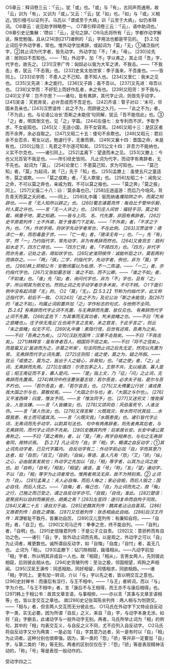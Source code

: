 <!-- { "loadSidebar": true } -->
○5章云：释词卷三云：‘「云」，犹「或」也。「或」与「有」，古同声而通用，故「云」训为「有」，又训为「或」。’又云：‘「云」犹「如」也。「如」与「或」义相近。’因引檀弓以证列子。马氏以「谓或至于大病」训「云至于大病」，似仍本释词。
○6章云：说见助字辨略卷一。
○7章引释词卷三云：‘「云」，语中助词也。’
○8章引史记集解：‘瓒曰：「云」，足句之辞。’
○9马氏将所有「云」字都作动字解说，殊觉勉强。且从[214]到[217]诸例的「云」字用法也都是罕见的。
【5.2.5】止词后乎外动字者，常也。惟外动字加弗辞，或起词为「莫」「无」①诸泛指代字，②其止词为代字者，皆先动字。
外动字加「不」「未」「毋」。
[230]论先进：居则曰不吾知也。——「知」外动字，加「不」字以弗之，其止词「吾」字，代字也，故先之。
[231]汉李广传：匈奴必以我为大军之诱，不我击。——「不我击」者，犹云「不击我」也。
[232]史吴太伯世家：季子虽来，不吾废也。——皆同上。
[233]论学而：不患人之不己知，患不知人也。
[234]又里仁：我未之见也。
[235]又先进：未之能行。
[236]又子路：虽不吾以。
[237]又先进：毋吾以也。
[238]又学而：不好犯上而好作乱者，未之有也。
[239]又阳货：岁不我与。
[240]又子罕：岂不尔思？——诸句，皆有弗辞，其代字止词，则皆先乎动字。
[241]吴语：天若弃吴，必许吾成而不吾足也。
[242]齐语：管子对曰：‘未可，邻国未吾亲也。’
[243]汉贾谊传：此之不为，而顾彼之久行。——「此之不为」者，「不为此」也。与论语公冶长‘吾斯之未能信’句同解，犹云「吾不能信此」也。③「之」者，明其倒文也，见「之」字篇。
[244]左僖七：女专利而不厌，予取予求，不女疵瑕也。
[245]又：无适小国，将不女容焉。
[246]又昭十三：是区区者而不余畀，余必自取之。
[247]又昭二十五：偻句不余欺也。
[248]又昭元：君曰余不女忍杀，宥女以远，勉速行乎，无重而罪。
[249]又襄十四：晋国之命，未是有也。
[250]公隐三：先君之不尔逐可知矣。
[251]公文十四：非吾力不能纳也，义实不尔克也。——诸引同上。
[252]孟离下：望道而未之见。
[253]又滕上：今也父兄百官不我足也。——所引经史皆同。
凡止词为代字，而动字有弗辞者，无不先也。
起词为「莫」。
[254]论里仁：不患莫己知，求为可知也。——「莫己知」者，「莫」为起词，故「己」先于「知」也。
[255]孟滕上：虽使五尺之童适市，莫之或欺。——「莫之或欺」者，「无人欺彼」也。
[256]左昭二十：闻免父之命，不可以莫之奔也，亲戚为戮，不可以莫之报也。——「莫之奔」「莫之报」同上。
[257]又僖二十八：曰：‘莫余毒也已。’
[258]庄逍遥游：而后乃今培风，背负青天而莫之夭阏者。——同上。
[259]礼中庸：驱而纳诸*擭陷阱之中，而莫之知辟也。——言「无人知所以辟之」也。
[260]蜀志诸葛亮传：每自比于管仲乐毅，时人莫之许也。——言「无一人许之」也。
[261]庄人间世：福轻乎羽，莫之知载，祸重乎地，莫之知避。——皆与上同。
名、代先置，非因有弗辞者。
[262]史平原君列传：士不外索，取于食客门下足矣。——「不外索」者，「不求之于外」也。「外」作状字用，则状字先动字者常也，不在此例。
[263]汉贾谊传：德泽亡一有，而怨毒盈于世。——「亡一有」者，「德泽无有一」也。「一」先「有」字，然「一」乃约指代字，常先动字，非为有弗辞而然也。
[264]又食货志：趋利如水走下，四方亡择也。——「四方亡择」者，「不择四方」也。「四方」非代字而亦先者，记处之语，用如状字也。
[265]史淮阴侯传：诚能听臣之计，莫若两利而俱存之。——「两」「俱」二字，约指代字，先动字者，例也，非为「莫」字也。
[266]韩上郑相公书：安敢闭蓄以为私恨，不一二陈道。——「一二」者，亦约指代字也。
[267]又张如墓志铭：谁之不如，而不公卿。——「谁之不如」者，「不如谁」也。「谁」先「如」者，询问代字也，非为「不」字也，且有「之」字，所以明其为倒文也。然则止词之先乎动字者亦多术矣，不可不辨。
○1下面引例中没有起词是「无」的。
○2「莫」「无」，【2.5.3.2】节称为约指代字，此又称泛指代字，前后不一致。
○3[243]「此之不为」及论公冶「斯之未能信」及[267]的「谁之不如」，均属止词前置并加「之」字作标志的句式，与他例不全同。
【5.2.6】有弗辞而代字止词不先置，与无弗辞而先置，皆仅见也。
有弗辞而代字止词不先置。
[268]孟告下：为其事而无其功者，髠未尝睹之也。——不曰「髠未之尝睹也」。庄子徐无鬼云‘丘也闻不言之言矣，未之尝言，于此乎言之’，则云「未之尝睹」似无不可。
[269]礼中庸：素隐行怪，后世有述焉，吾弗为之矣。——不曰「吾弗之为矣」。
[270]汉赵充国传：汉果不击我矣。——不曰「不我击矣」。
[271]韩释言：虽有谗者百人，相国将不信之矣。——不曰「将不之信矣」。而是篇又云‘虽进而为之，亦莫之听矣’，句法同而止词之后先无定，然究以先置为常。
无弗辞而代字止词先置。
[272]庄则阳：或之使，莫之为，疑之所假。——犹云「或使之，莫为之，皆出于人之疑心，非眞知」也。「或之使」者，「之」止词，无弗辞而先焉。
[273]左僖四：尔贡包茅之入，王祭不共，无以缩酒，寡人是征；昭王南征而不复，寡人是问。——「是」指上文，乃「征」「问」之止词，无弗辞而先置焉。
[274]韩河中府法曹张墓志铭：若尔吾哀，必求夫子铭，是尔与吾不朽也。——「若尔吾哀」者，「若尔哀吾」也。
[275]又太傅董公行状：诸戎畏我大国之尔与也，莫敢校焉。——「大国之尔与也」者，「大国之与尔也」。
[276]又平淮西碑：曰度，惟汝予同。——言「惟汝同予」也。
[277]又送穷文：惟我保汝，人皆汝嫌。——言「人皆嫌汝」也。
[278]又颂风伯：风伯虽死兮，人谁汝伤。——言「谁人伤汝」也。
[279]又择言解：火既我灾，有水而可伏其焰……水既我患，有土而可遏其流。——言「火既灾我」「水既患我」也。诸引皆代字止词，无弗词而先乎动字，以韵其句法也。
句中有两弗辞者，则先者弗其后者，与无弗辞同，而代字止词亦不先矣。
[280]史魏其列传：后家居长安。长安中诸公莫弗称之。——不曰「莫之弗称」者，以「莫」「弗」两字自相弗也，与句之无弗辞者同，用特识焉。
【5.2.7】凡止词为「自」字「相」字，概谓之自反动字；①其止词先动字者，已见代字篇内。
自反动字有二：外动字前必加「自」字而其意乃达者，如「自怨」「自艾」「自骄」「自纵」等语，盖人凡有「怨」「艾」「骄」「纵」之心，必由就衷发故也；外动字之先加以「自」「相」等字者，以其为止词之故也。如「自称」「自号」「相友」「相望」诸语，盖「号」「称」「友」「望」诸动字，不以「自」「相」等字为止词者常也。惟两者用法无异，故不为特别焉。②
止词为「自」。
[281]孟离上：夫人必自侮，而后人侮之；家必自毁，而后人毁之；国必自伐，而后人伐之。——「自侮」者，侮己也，「自」为止词而先之，故「侮」之行，己施之而己受之，谓之自反动字亦可。「自毁」「自伐」准此。
[282]楚语：是聚民利以自封而瘠民也，胡美之焉？
[283]左宣四：遂归复命而自拘于司败。
[284]又襄二十五：请自刃于庙。
[285]史魏其列传：魏其者沾沾自喜耳。
[286]又商君列传：自胜之谓强。
[287]又任敖列传：张丞相由此自绌。
[288]后汉王丹传：其墯*者耻不致丹，皆兼功自厉。
[289]汉儿宽列传：有廉知自将。——「自将」者，「自卫」也。
[290]又司马迁传：拳拳之忠，终不能自列。——「自列」者，「自明」也。
[291]史信陵君列传：于是公子立自责。
[292]又：意骄矜而有自功之色。——诸引「自」字，皆外动止词而先焉。以是观之，外动字之可以「自」为止词者，难更数也。诚所谓自反动字，如「自悔」「自度」「自忖」者，盖无几也。
止词为「相」。
[293]孟滕下：钻穴隙相窥，踰墙相从。——凡动字前加「相」字者，所以明其非成自一人也。故「相窥」「相从」，言男女两人，先则彼此相窥，后则彼此相从也。
[294]史货殖列传：至治之极，邻国相望，鸡狗之声相闻。
[295]汉吴王濞传：同恶相助，同好相留，同情相求，同欲相趋。——诸「相」字同上。
更有加一转词，介以「与」字以先之者，皆以明交互之意也。
[296]史封禅书：而康后有淫行，与王不相中。——「与王」者转词，而以「与」字为介也。「与王不相中」者，言「康后不与王相得，而王亦不与康后相得」也。
[297]韩上于相公书：故其文章言语，与事相侔。——亦以言「其事与文章言语相等」也，皆以言交互之章也。
故[298]史记张耳陈余列传：两人相与为刎颈交。——「相与」者，但言两人交互而无分彼此也。
○1马氏在外动字下又特设自反动字一类，实无必要。因为所谓「自反」之义，来自「自」字，与动字本身无涉。如将「自」字删去，此诸动字与一般外动字无别。再者，马氏所举止词为「相」的例句，其中的「相」均表交互义，与自反之义不同，尤不应列入自反动字。
○2马氏将自反动字又分为两类：一是必加「自」字其意乃达者，另一是有时以「自」「相」为止词者。这种分别也很牵强。因为，第一类的「怨」「骄」等幷非一定要加「自」字，与第二类的「称」等无别。两者的区别仅仅在于：「怨」「骄」等是表现精神活动的，「称」「号」等是表现一般动作的。

受动字四之二
